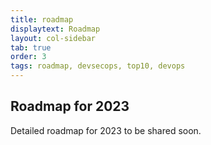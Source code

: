 ```yaml
---
title: roadmap
displaytext: Roadmap
layout: col-sidebar
tab: true
order: 3
tags: roadmap, devsecops, top10, devops
---
```


## Roadmap for 2023

Detailed roadmap for 2023 to be shared soon.
